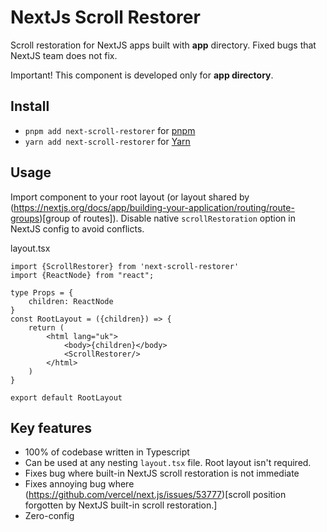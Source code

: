 # NextJs Scroll Restorer

Scroll restoration for NextJS apps built with **app** directory. Fixed bugs that NextJS team does not fix.

Important! This component is developed only for **app directory**.

## Install

- `pnpm add next-scroll-restorer`  for [pnpm](https://pnpm.io)
- `yarn add next-scroll-restorer` for [Yarn](https://yarnpkg.com)

## Usage
Import component to your root layout
(or layout shared by (https://nextjs.org/docs/app/building-your-application/routing/route-groups)[group of routes]).
Disable native `scrollRestoration` option in NextJS config to avoid conflicts.

layout.tsx
```tsx
import {ScrollRestorer} from 'next-scroll-restorer'
import {ReactNode} from "react";

type Props = {
    children: ReactNode
}
const RootLayout = ({children}) => {
    return (
        <html lang="uk">
            <body>{children}</body>
            <ScrollRestorer/>
        </html>
    )
}

export default RootLayout
```

## Key features
- 100% of codebase written in Typescript
- Can be used at any nesting `layout.tsx` file. Root layout isn't required.
- Fixes bug where built-in NextJS scroll restoration is not immediate
- Fixes annoying bug where (https://github.com/vercel/next.js/issues/53777)[scroll position forgotten by NextJS built-in scroll restoration.]
- Zero-config
